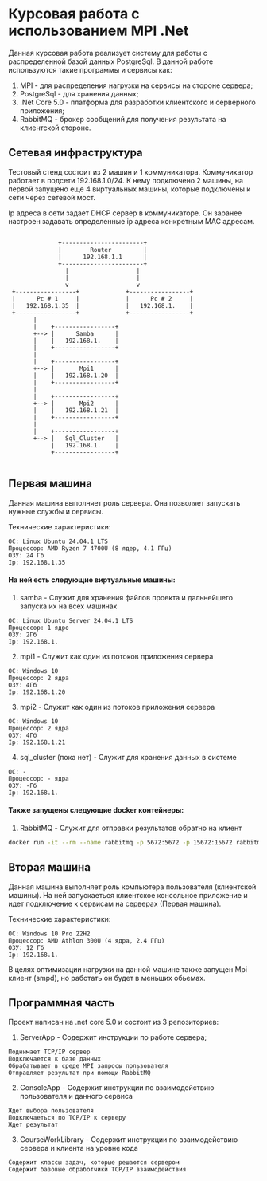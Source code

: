
# Курсовая работа с использованием MPI .Net

Данная курсовая работа реализует систему для работы с распределенной базой данных PostgreSql. В данной работе используются такие программы и сервисы как:
1. MPI - для распределения нагрузки на сервисы на стороне сервера;
2. PostgreSql - для хранения данных;
3. .Net Core 5.0 - платформа для разработки клиентского и серверного приложения;
4. RabbitMQ - брокер сообщений для получения результата на клиентской стороне.

## Сетевая инфраструктура

Тестовый стенд состоит из 2 машин и 1 коммуникатора. Коммуникатор работает в подсети 192.168.1.0/24. К нему подключено 2 машины, на первой запущено еще 4 виртуальных машины, которые подключены к сети через сетевой мост.

Ip адреса в сети задает DHCP сервер в коммуникаторе. Он заранее настроен задавать определенные ip адреса конкретным MAC адресам.

```

              +-----------------------+
              |        Router         |
              |      192.168.1.1      |
              +-----------------------+
                |                   |
                |                   |
                v                   v
 +-----------------+             +-----------------+
 |      Pc # 1     |             |      Pc # 2     |
 |   192.168.1.35  |             |   192.168.1.    |
 +-----------------+             +-----------------+
       |
       |    +-----------------+
       +--> |      Samba      | 
       |    |   192.168.1.    |
       |    +-----------------+
       |
       |    +-----------------+
       +--> |       Mpi1      | 
       |    |   192.168.1.20  |
       |    +-----------------+
       |
       |    +-----------------+
       +--> |       Mpi2      | 
       |    |   192.168.1.21  |
       |    +-----------------+
       |
       |    +-----------------+
       +--> |   Sql_Cluster   | 
            |   192.168.1.    |
            +-----------------+
           
```

## Первая машина

Данная машина выполняет роль сервера. Она позволяет запускать нужные службы и сервисы.

Технические характеристики:
```
ОС: Linux Ubuntu 24.04.1 LTS  
Процессор: AMD Ryzen 7 4700U (8 ядер, 4.1 ГГц)
ОЗУ: 24 Гб  
Ip: 192.168.1.35
```
  
#### На ней есть следующие виртуальные машины:  
1. samba - Служит для хранения файлов проекта и дальнейшего запуска их на всех машинах
```
ОС: Linux Ubuntu Server 24.04.1 LTS
Процессор: 1 ядро
ОЗУ: 2Гб
Ip: 192.168.1.
```
  
2. mpi1 - Служит как один из потоков приложения сервера
```
ОС: Windows 10
Процессор: 2 ядра
ОЗУ: 4Гб
Ip: 192.168.1.20
```
  
3. mpi2 - Служит как один из потоков приложения сервера
```
ОС: Windows 10
Процессор: 2 ядра
ОЗУ: 4Гб
Ip: 192.168.1.21
```
  
4. sql_cluster  (пока нет) - Служит для хранения данных в системе
```
ОС: -
Процессор: - ядра
ОЗУ: -Гб
Ip: 192.168.1.
```
  
#### Также запущены следующие docker контейнеры:  
  
1. RabbitMQ - Служит для отправки результатов обратно на клиент
```bash
docker run -it --rm --name rabbitmq -p 5672:5672 -p 15672:15672 rabbitmq:4.0-management 
```

## Вторая машина

Данная машина выполняет роль компьютера пользователя (клиентской машины). На ней запускаеться клиентское консольное приложение и идет подключение к сервисам на серверах (Первая машина).

Технические характеристики:
```
ОС: Windows 10 Pro 22H2
Процессор: AMD Athlon 300U (4 ядра, 2.4 ГГц)
ОЗУ: 12 Гб
Ip: 192.168.1.
```

В целях оптимизации нагрузки на данной машине также запущен Mpi клиент (smpd), но работать он будет в меньших обьемах.

## Программная часть

Проект написан на .net core 5.0 и состоит из 3 репозиториев:
1. ServerApp - Содержит инструкции по работе сервера;
```
Поднимает TCP/IP сервер
Подключается к базе данных
Обрабатывает в среде MPI запросы пользователя
Отправляет результат при помощи RabbitMQ
```
2. ConsoleApp - Содержит инструкции по взаимодействию пользователя и данного сервиса
```
Ждет выбора пользователя
Подключаеться по TCP/IP к серверу
Ждет результат
```
3. CourseWorkLibrary - Содержит инструкции по взаимодействию сервера и клиента на уровне кода
```
Содержит классы задач, которые решаются сервером
Содержит базовые обработчики TCP/IP взаимодействия
```
